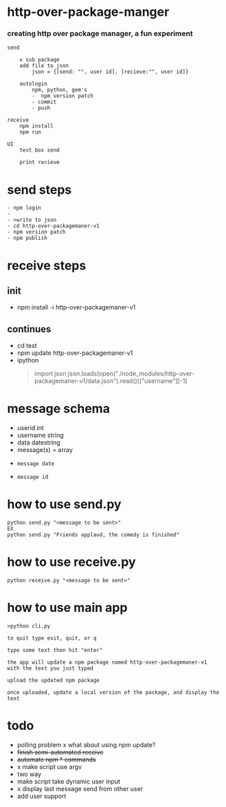 # http-over-package-manger
### creating http over package manager, a fun experiment



```
send 

    x sub package
    add file to json
        json = {[send: "", user id], [recieve:"", user id]}

    autologin
        npm, python, gem's
        -  npm version patch 
        - commit
        - push

receive
    npm install 
    npm run 

UI
    text box send

    print recieve
```

# send steps
```
- npm login
- 
- >write to json
- cd http-over-packagemaner-v1
- npm version patch 
- npm publish
```

# receive steps
## init
- npm install -i  http-over-packagemaner-v1
## continues
- cd test
- npm update http-over-packagemaner-v1
- ipython 
    > import json
    > json.loads(open("./node_modules/http-over-packagemaner-v1/data.json").read())["username"][-1]



# message schema

- userid int
- username string
- data datestring
- message(s) = array
-     message date
-     message id


# how to use send.py
```
python send.py "<message to be sent>"
EX
python send.py "Friends applaud, the comedy is finished"
```

# how to use receive.py
```
python receive.py "<message to be sent>"
```

# how to use main app
```
>python cli.py

to quit type exit, quit, or q

type some text then hit "enter"

the app will update a npm package named http-over-packagemaner-v1
with the text you just typed

upload the updated npm package

once uploaded, update a local version of the package, and display the text
```
# todo
- polling problem
        x what about using npm update?
- ~~finish semi-automated receive~~
- ~~automate npm * commands~~
- x make script use argv
- two way
-   make script take dynamic user input
-  x display last message send from other user
- add user support